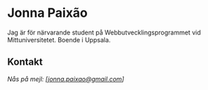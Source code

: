 # Jonna Paixão
Jag är för närvarande student på Webbutvecklingsprogrammet vid Mittuniversitetet. Boende i Uppsala. 

## Kontakt
_Nås på mejl: [jonna.paixao@gmail.com]_

<!---
Jon-Noj85/Jon-Noj85 is a ✨ special ✨ repository because its `README.md` (this file) appears on your GitHub profile.
You can click the Preview link to take a look at your changes.
--->
